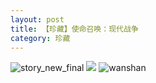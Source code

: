 ```yaml
---
layout: post
title: 【珍藏】使命召唤：现代战争
category: 珍藏
---
```

![story_new_final](http://rh8cub8wq.hd-bkt.clouddn.com/img/story_new_final_0322.png)
![](http://rfbyavrvr.hd-bkt.clouddn.com/img/call-of-duty-220603-1.jpg)
![wanshan](http://rh8cub8wq.hd-bkt.clouddn.com/img/wanshan.png)





  




